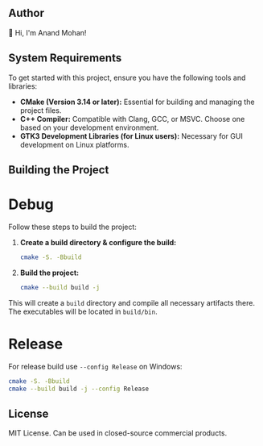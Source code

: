## Author

👋 Hi, I'm Anand Mohan!

## System Requirements

To get started with this project, ensure you have the following tools and libraries:

- **CMake (Version 3.14 or later):** Essential for building and managing the project files.
- **C++ Compiler:** Compatible with Clang, GCC, or MSVC. Choose one based on your development environment.
- **GTK3 Development Libraries (for Linux users):** Necessary for GUI development on Linux platforms.

## Building the Project

# Debug

Follow these steps to build the project:

1. **Create a build directory & configure the build:**
   ```bash
   cmake -S. -Bbuild
   ```

2. **Build the project:**
   ```bash
   cmake --build build -j
   ```

This will create a `build` directory and compile all necessary artifacts there.
The executables will be located in `build/bin`.

# Release

For release build use `--config Release` on Windows:

```bash
cmake -S. -Bbuild
cmake --build build -j --config Release
```

## License

MIT License. Can be used in closed-source commercial products.

